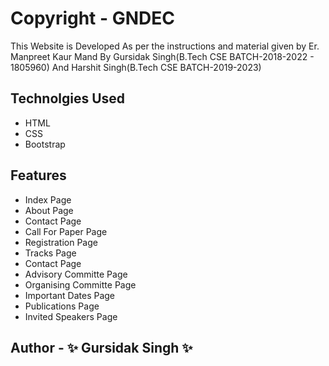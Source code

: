 # Copyright - GNDEC
This Website is Developed As per the instructions and material given by Er. Manpreet Kaur Mand By Gursidak Singh(B.Tech CSE BATCH-2018-2022 - 1805960) And Harshit Singh(B.Tech CSE BATCH-2019-2023)

## Technolgies Used
- HTML
- CSS
- Bootstrap

## Features
- Index Page
- About Page
- Contact Page
- Call For Paper Page
- Registration Page
- Tracks Page 
- Contact Page
- Advisory Committe Page
- Organising Committe Page
- Important Dates Page
- Publications Page
- Invited Speakers Page



## Author - ✨ Gursidak Singh ✨  